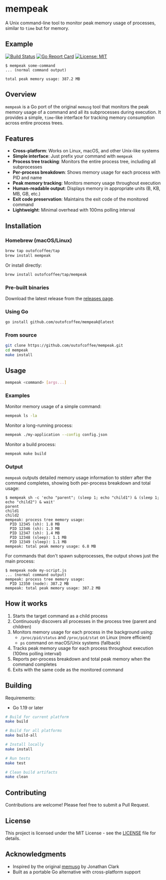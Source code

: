 # mempeak

A Unix command-line tool to monitor peak memory usage of processes, similar to `time` but for memory.

## Example

[![Build Status](https://github.com/outofcoffee/mempeak/workflows/ci/badge.svg)](https://github.com/outofcoffee/mempeak/actions)
[![Go Report Card](https://goreportcard.com/badge/github.com/outofcoffee/mempeak)](https://goreportcard.com/report/github.com/outofcoffee/mempeak)
[![License: MIT](https://img.shields.io/badge/License-MIT-yellow.svg)](https://opensource.org/licenses/MIT)

```
$ mempeak some-command
... (normal command output)

total peak memory usage: 387.2 MB
```

## Overview

`mempeak` is a Go port of the original `memusg` tool that monitors the peak memory usage of a command and all its subprocesses during execution. It provides a simple, `time`-like interface for tracking memory consumption across entire process trees.

## Features

- **Cross-platform**: Works on Linux, macOS, and other Unix-like systems
- **Simple interface**: Just prefix your command with `mempeak`
- **Process tree tracking**: Monitors the entire process tree, including all subprocesses
- **Per-process breakdown**: Shows memory usage for each process with PID and name
- **Peak memory tracking**: Monitors memory usage throughout execution
- **Human-readable output**: Displays memory in appropriate units (B, KB, MB, GB, etc.)
- **Exit code preservation**: Maintains the exit code of the monitored command
- **Lightweight**: Minimal overhead with 100ms polling interval

## Installation

### Homebrew (macOS/Linux)

```bash
brew tap outofcoffee/tap
brew install mempeak
```

Or install directly:
```bash
brew install outofcoffee/tap/mempeak
```

### Pre-built binaries

Download the latest release from the [releases page](https://github.com/outofcoffee/mempeak/releases).

### Using Go

```bash
go install github.com/outofcoffee/mempeak@latest
```

### From source

```bash
git clone https://github.com/outofcoffee/mempeak.git
cd mempeak
make install
```

## Usage

```bash
mempeak <command> [args...]
```

### Examples

Monitor memory usage of a simple command:
```bash
mempeak ls -la
```

Monitor a long-running process:
```bash
mempeak ./my-application --config config.json
```

Monitor a build process:
```bash
mempeak make build
```

### Output

`mempeak` outputs detailed memory usage information to stderr after the command completes, showing both per-process breakdown and total usage:

```
$ mempeak sh -c 'echo "parent"; (sleep 1; echo "child1") & (sleep 1; echo "child2") & wait'
parent
child1
child2
mempeak: process tree memory usage:
  PID 12345 (sh): 1.8 MB
  PID 12346 (sh): 1.3 MB
  PID 12347 (sh): 1.4 MB
  PID 12348 (sleep): 1.1 MB
  PID 12349 (sleep): 1.1 MB
mempeak: total peak memory usage: 6.8 MB
```

For commands that don't spawn subprocesses, the output shows just the main process:

```
$ mempeak node my-script.js
... (normal command output)
mempeak: process tree memory usage:
  PID 12350 (node): 387.2 MB
mempeak: total peak memory usage: 387.2 MB
```

## How it works

1. Starts the target command as a child process
2. Continuously discovers all processes in the process tree (parent and children)
3. Monitors memory usage for each process in the background using:
   - `/proc/pid/status` and `/proc/pid/stat` on Linux (more efficient)
   - `ps` command on macOS/Unix systems (fallback)
4. Tracks peak memory usage for each process throughout execution (100ms polling interval)
5. Reports per-process breakdown and total peak memory when the command completes
6. Exits with the same code as the monitored command

## Building

Requirements:
- Go 1.19 or later

```bash
# Build for current platform
make build

# Build for all platforms
make build-all

# Install locally
make install

# Run tests
make test

# Clean build artifacts
make clean
```

## Contributing

Contributions are welcome! Please feel free to submit a Pull Request.

## License

This project is licensed under the MIT License - see the [LICENSE](LICENSE) file for details.

## Acknowledgments

- Inspired by the original [memusg](https://github.com/jhclark/memusg) by Jonathan Clark
- Built as a portable Go alternative with cross-platform support

